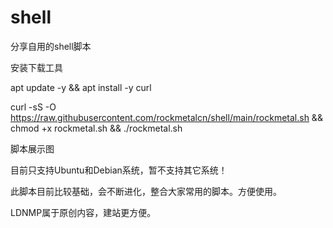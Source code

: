 # shell
分享自用的shell脚本

安装下载工具

apt update -y  && apt install -y curl

curl -sS -O https://raw.githubusercontent.com/rockmetalcn/shell/main/rockmetal.sh && chmod +x rockmetal.sh && ./rockmetal.sh

脚本展示图



目前只支持Ubuntu和Debian系统，暂不支持其它系统！

此脚本目前比较基础，会不断进化，整合大家常用的脚本。方便使用。

LDNMP属于原创内容，建站更方便。
